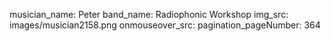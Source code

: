musician_name: Peter
band_name: Radiophonic Workshop
img_src: images/musician2158.png
onmouseover_src: 
pagination_pageNumber: 364